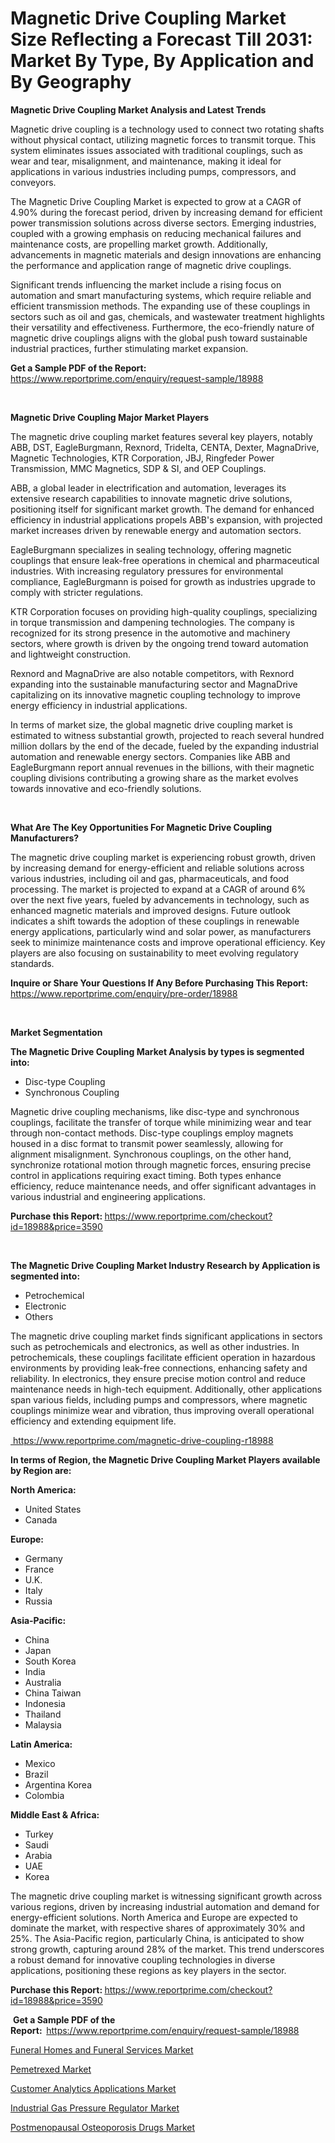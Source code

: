 <p><h1>Magnetic Drive Coupling Market Size Reflecting a Forecast Till 2031: Market By Type, By Application and By Geography</h1></p><p><strong>Magnetic Drive Coupling Market Analysis and Latest Trends</strong></p>
<p><p>Magnetic drive coupling is a technology used to connect two rotating shafts without physical contact, utilizing magnetic forces to transmit torque. This system eliminates issues associated with traditional couplings, such as wear and tear, misalignment, and maintenance, making it ideal for applications in various industries including pumps, compressors, and conveyors.</p><p>The Magnetic Drive Coupling Market is expected to grow at a CAGR of 4.90% during the forecast period, driven by increasing demand for efficient power transmission solutions across diverse sectors. Emerging industries, coupled with a growing emphasis on reducing mechanical failures and maintenance costs, are propelling market growth. Additionally, advancements in magnetic materials and design innovations are enhancing the performance and application range of magnetic drive couplings.</p><p>Significant trends influencing the market include a rising focus on automation and smart manufacturing systems, which require reliable and efficient transmission methods. The expanding use of these couplings in sectors such as oil and gas, chemicals, and wastewater treatment highlights their versatility and effectiveness. Furthermore, the eco-friendly nature of magnetic drive couplings aligns with the global push toward sustainable industrial practices, further stimulating market expansion.</p></p>
<p><strong>Get a Sample PDF of the Report:&nbsp;</strong> <a href="https://www.reportprime.com/enquiry/request-sample/18988?utm_campaign=1133&utm_medium=2&utm_source=Github&utm_content=ia&utm_term=22112024&utm_id=magnetic-drive-coupling">https://www.reportprime.com/enquiry/request-sample/18988</a></p>
<p>&nbsp;</p>
<p><strong>Magnetic Drive Coupling Major Market Players</strong></p>
<p><p>The magnetic drive coupling market features several key players, notably ABB, DST, EagleBurgmann, Rexnord, Tridelta, CENTA, Dexter, MagnaDrive, Magnetic Technologies, KTR Corporation, JBJ, Ringfeder Power Transmission, MMC Magnetics, SDP & SI, and OEP Couplings. </p><p>ABB, a global leader in electrification and automation, leverages its extensive research capabilities to innovate magnetic drive solutions, positioning itself for significant market growth. The demand for enhanced efficiency in industrial applications propels ABB's expansion, with projected market increases driven by renewable energy and automation sectors.</p><p>EagleBurgmann specializes in sealing technology, offering magnetic couplings that ensure leak-free operations in chemical and pharmaceutical industries. With increasing regulatory pressures for environmental compliance, EagleBurgmann is poised for growth as industries upgrade to comply with stricter regulations. </p><p>KTR Corporation focuses on providing high-quality couplings, specializing in torque transmission and dampening technologies. The company is recognized for its strong presence in the automotive and machinery sectors, where growth is driven by the ongoing trend toward automation and lightweight construction.</p><p>Rexnord and MagnaDrive are also notable competitors, with Rexnord expanding into the sustainable manufacturing sector and MagnaDrive capitalizing on its innovative magnetic coupling technology to improve energy efficiency in industrial applications.</p><p>In terms of market size, the global magnetic drive coupling market is estimated to witness substantial growth, projected to reach several hundred million dollars by the end of the decade, fueled by the expanding industrial automation and renewable energy sectors. Companies like ABB and EagleBurgmann report annual revenues in the billions, with their magnetic coupling divisions contributing a growing share as the market evolves towards innovative and eco-friendly solutions.</p></p>
<p>&nbsp;</p>
<p><strong>What Are The Key Opportunities For Magnetic Drive Coupling Manufacturers?</strong></p>
<p><p>The magnetic drive coupling market is experiencing robust growth, driven by increasing demand for energy-efficient and reliable solutions across various industries, including oil and gas, pharmaceuticals, and food processing. The market is projected to expand at a CAGR of around 6% over the next five years, fueled by advancements in technology, such as enhanced magnetic materials and improved designs. Future outlook indicates a shift towards the adoption of these couplings in renewable energy applications, particularly wind and solar power, as manufacturers seek to minimize maintenance costs and improve operational efficiency. Key players are also focusing on sustainability to meet evolving regulatory standards.</p></p>
<p><strong>Inquire or Share Your Questions If Any Before Purchasing This Report:</strong> <a href="https://www.reportprime.com/enquiry/pre-order/18988?utm_campaign=1133&utm_medium=2&utm_source=Github&utm_content=ia&utm_term=22112024&utm_id=magnetic-drive-coupling">https://www.reportprime.com/enquiry/pre-order/18988</a></p>
<p>&nbsp;</p>
<p><strong>Market Segmentation</strong></p>
<p><strong>The Magnetic Drive Coupling Market Analysis by types is segmented into:</strong></p>
<p><ul><li>Disc-type Coupling</li><li>Synchronous Coupling</li></ul></p>
<p><p>Magnetic drive coupling mechanisms, like disc-type and synchronous couplings, facilitate the transfer of torque while minimizing wear and tear through non-contact methods. Disc-type couplings employ magnets housed in a disc format to transmit power seamlessly, allowing for alignment misalignment. Synchronous couplings, on the other hand, synchronize rotational motion through magnetic forces, ensuring precise control in applications requiring exact timing. Both types enhance efficiency, reduce maintenance needs, and offer significant advantages in various industrial and engineering applications.</p></p>
<p><strong>Purchase this Report:&nbsp;</strong><a href="https://www.reportprime.com/checkout?id=18988&price=3590&utm_campaign=1133&utm_medium=2&utm_source=Github&utm_content=ia&utm_term=22112024&utm_id=magnetic-drive-coupling">https://www.reportprime.com/checkout?id=18988&price=3590</a></p>
<p>&nbsp;</p>
<p><strong>The Magnetic Drive Coupling Market Industry Research by Application is segmented into:</strong></p>
<p><ul><li>Petrochemical</li><li>Electronic</li><li>Others</li></ul></p>
<p><p>The magnetic drive coupling market finds significant applications in sectors such as petrochemicals and electronics, as well as other industries. In petrochemicals, these couplings facilitate efficient operation in hazardous environments by providing leak-free connections, enhancing safety and reliability. In electronics, they ensure precise motion control and reduce maintenance needs in high-tech equipment. Additionally, other applications span various fields, including pumps and compressors, where magnetic couplings minimize wear and vibration, thus improving overall operational efficiency and extending equipment life.</p></p>
<p><a href="https://www.reportprime.com/magnetic-drive-coupling-r18988?utm_campaign=1133&utm_medium=2&utm_source=Github&utm_content=ia&utm_term=22112024&utm_id=magnetic-drive-coupling">&nbsp;https://www.reportprime.com/magnetic-drive-coupling-r18988</a></p>
<p><strong>In terms of Region, the Magnetic Drive Coupling Market Players available by Region are:</strong></p>
<p>
    <p> <strong> North America: </strong>
        <ul>
            <li>United States</li>
            <li>Canada</li>
        </ul>
        </p> 
    <p> <strong> Europe: </strong>
        <ul>
            <li>Germany</li>
            <li>France</li>
            <li>U.K.</li>
            <li>Italy</li>
            <li>Russia</li>
        </ul>
        </p> 
    <p> <strong> Asia-Pacific: </strong>
        <ul>
            <li>China</li>
            <li>Japan</li>
            <li>South Korea</li>
            <li>India</li>
            <li>Australia</li>
            <li>China Taiwan</li>
            <li>Indonesia</li>
            <li>Thailand</li>
            <li>Malaysia</li>
        </ul>
        </p> 
    <p> <strong> Latin America: </strong>
        <ul>
            <li>Mexico</li>
            <li>Brazil</li>
            <li>Argentina Korea</li>
            <li>Colombia</li>
        </ul>
        </p> 
    <p> <strong> Middle East & Africa: </strong>
        <ul>
            <li>Turkey</li>
            <li>Saudi</li>
            <li>Arabia</li>
            <li>UAE</li>
            <li>Korea</li>
        </ul>
    </p>
    </p>
<p><p>The magnetic drive coupling market is witnessing significant growth across various regions, driven by increasing industrial automation and demand for energy-efficient solutions. North America and Europe are expected to dominate the market, with respective shares of approximately 30% and 25%. The Asia-Pacific region, particularly China, is anticipated to show strong growth, capturing around 28% of the market. This trend underscores a robust demand for innovative coupling technologies in diverse applications, positioning these regions as key players in the sector.</p></p>
<p><strong>Purchase this Report: </strong><a href="https://www.reportprime.com/checkout?id=18988&price=3590&utm_campaign=1133&utm_medium=2&utm_source=Github&utm_content=ia&utm_term=22112024&utm_id=magnetic-drive-coupling">https://www.reportprime.com/checkout?id=18988&price=3590</a></p>
<p>&nbsp;<strong>Get a Sample PDF of the Report:&nbsp;&nbsp;</strong><a href="https://www.reportprime.com/enquiry/request-sample/18988?utm_campaign=1133&utm_medium=2&utm_source=Github&utm_content=ia&utm_term=22112024&utm_id=magnetic-drive-coupling">https://www.reportprime.com/enquiry/request-sample/18988</a></p>
<p><strong></strong></p>
<p><p><a href="https://www.linkedin.com/pulse/complete-analysis-funeral-homes-services-market-size-segments-5rkye?utm_campaign=1133&utm_medium=2&utm_source=Github&utm_content=ia&utm_term=22112024&utm_id=magnetic-drive-coupling">Funeral Homes and Funeral Services Market</a></p><p><a href="https://issuu.com/reportprime-2/docs/pemetrexed-market-size-2030.pptx_22019991f5d58d?utm_campaign=1133&utm_medium=2&utm_source=Github&utm_content=ia&utm_term=22112024&utm_id=magnetic-drive-coupling">Pemetrexed Market</a></p><p><a href="https://www.linkedin.com/pulse/customer-analytics-applications-market-sizeshare-recent-development-ewbye?utm_campaign=1133&utm_medium=2&utm_source=Github&utm_content=ia&utm_term=22112024&utm_id=magnetic-drive-coupling">Customer Analytics Applications Market</a></p><p><a href="https://github.com/WillieWoodard/Market-Research-Report-List-7/blob/main/industrial-gas-pressure-regulator-market.md?utm_campaign=1133&utm_medium=2&utm_source=Github&utm_content=ia&utm_term=22112024&utm_id=magnetic-drive-coupling">Industrial Gas Pressure Regulator Market</a></p><p><a href="https://issuu.com/reportprime-2/docs/postmenopausal-osteoporosis-drugs-m_bbcc8044c89217?utm_campaign=1133&utm_medium=2&utm_source=Github&utm_content=ia&utm_term=22112024&utm_id=magnetic-drive-coupling">Postmenopausal Osteoporosis Drugs Market</a></p></p>